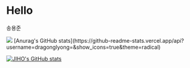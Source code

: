 # Hello

송용준


<img src="https://img.shields.io/badge/MySQL-4479A1?style=plastic&logo=MySQL&logoColor=white"/>
[Anurag's GitHub stats](https://github-readme-stats.vercel.app/api?username=dragonglyong=&show_icons=true&theme=radical)

[![JIHO's GitHub stats](https://github-readme-stats.vercel.app/api?username=jiholee0&include_all_commits=true&theme=nord&hide_border=true&count_private=true)](https://github.com/jiholee0/github-readme-stats)
